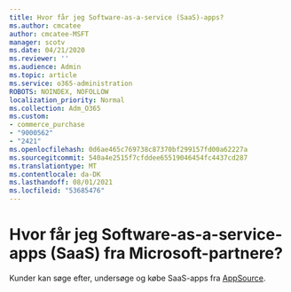 ```yaml
---
title: Hvor får jeg Software-as-a-service (SaaS)-apps?
ms.author: cmcatee
author: cmcatee-MSFT
manager: scotv
ms.date: 04/21/2020
ms.reviewer: ''
ms.audience: Admin
ms.topic: article
ms.service: o365-administration
ROBOTS: NOINDEX, NOFOLLOW
localization_priority: Normal
ms.collection: Adm_O365
ms.custom:
- commerce_purchase
- "9000562"
- "2421"
ms.openlocfilehash: 0d6ae465c769738c87370bf299157fd00a62227a
ms.sourcegitcommit: 540a4e2515f7cfddee65519046454fc4437cd287
ms.translationtype: MT
ms.contentlocale: da-DK
ms.lasthandoff: 08/01/2021
ms.locfileid: "53685476"
---
```

# <a name="where-do-i-get-software-as-a-service-saas-apps-from-microsoft-partners"></a>Hvor får jeg Software-as-a-service-apps (SaaS) fra Microsoft-partnere?

Kunder kan søge efter, undersøge og købe SaaS-apps fra [AppSource](https://appsource.microsoft.com).
